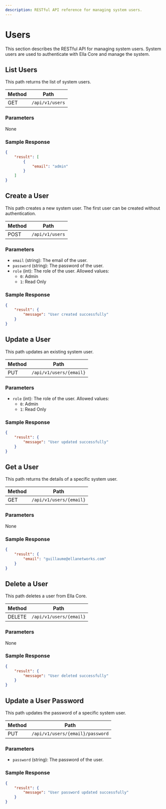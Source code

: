 ```yaml
---
description: RESTful API reference for managing system users.
---
```


# Users

This section describes the RESTful API for managing system users. System users are used to authenticate with Ella Core and manage the system.

## List Users

This path returns the list of system users.

| Method | Path            |
| ------ | --------------- |
| GET    | `/api/v1/users` |

### Parameters

None

### Sample Response

```json
{
    "result": [
        {
            "email": "admin"
        }
    ]
}
```

## Create a User

This path creates a new system user. The first user can be created without authentication.

| Method | Path            |
| ------ | --------------- |
| POST   | `/api/v1/users` |

### Parameters

- `email` (string): The email of the user. 
- `password` (string): The password of the user.
- `role` (int): The role of the user. Allowed values:
    - `0`: Admin
    - `1`: Read Only

### Sample Response

```json
{
    "result": {
        "message": "User created successfully"
    }
}
```

## Update a User

This path updates an existing system user.

| Method | Path                    |
| ------ | ----------------------- |
| PUT    | `/api/v1/users/{email}` |

### Parameters

- `role` (int): The role of the user. Allowed values:
    - `0`: Admin
    - `1`: Read Only

### Sample Response

```json
{
    "result": {
        "message": "User updated successfully"
    }
}
```

## Get a User

This path returns the details of a specific system user.

| Method | Path                    |
| ------ | ----------------------- |
| GET    | `/api/v1/users/{email}` |

### Parameters

None

### Sample Response

```json
{
    "result": {
        "email": "guillaume@ellanetworks.com"
    }
}
```

## Delete a User

This path deletes a user from Ella Core.

| Method | Path                    |
| ------ | ----------------------- |
| DELETE | `/api/v1/users/{email}` |

### Parameters

None

### Sample Response

```json
{
    "result": {
        "message": "User deleted successfully"
    }
}
```

## Update a User Password

This path updates the password of a specific system user.

| Method | Path                             |
| ------ | -------------------------------- |
| PUT    | `/api/v1/users/{email}/password` |

### Parameters

- `password` (string): The password of the user.

### Sample Response

```json
{
    "result": {
        "message": "User password updated successfully"
    }
}
```
